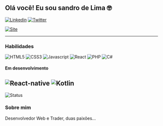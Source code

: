 ## Olá você! Eu sou sandro de Lima 🤓

[![Linkedin](https://img.shields.io/badge/LinkedIn-0077B5?style=for-the-badge&logo=linkedin&logoColor=white)](https://www.linkedin.com/in/sandro-de-mattos-de-lima/) [![Twitter](https://img.shields.io/badge/Twitter-1DA1F2?style=for-the-badge&logo=twitter&logoColor=white)](https://twitter.com/sandrodelim)

[![Site](https://img.shields.io/website?label=aiconn.com.br&url=https://aiconn.com.br)](https://aiconn.com.br)

---

### Habilidades
![HTML5](https://img.shields.io/badge/HTML5-E34F26?style=for-the-badge&logo=html5&logoColor=white) ![CSS3](https://img.shields.io/badge/CSS3-1572B6?style=for-the-badge&logo=css3&logoColor=white) ![Javascript](https://img.shields.io/badge/JavaScript-F7DF1E?style=for-the-badge&logo=javascript&logoColor=black) ![React](https://img.shields.io/badge/React-20232A?style=for-the-badge&logo=react&logoColor=61DAFB) ![PHP](https://img.shields.io/badge/PHP-777BB4?style=for-the-badge&logo=php&logoColor=white) ![C#](https://img.shields.io/badge/C%23-239120?style=for-the-badge&logo=c-sharp&logoColor=white)

#### Em desenvolvimento
![React-native](https://img.shields.io/badge/React_Native-20232A?style=for-the-badge&logo=react&logoColor=61DAFB) ![Kotlin](https://img.shields.io/badge/Kotlin-0095D5?&style=for-the-badge&logo=kotlin&logoColor=white)
---

![Status](https://github-readme-stats.vercel.app/api?username=sandrodelim&&show_icons=true&theme=react)

### Sobre mim
Desenvolvedor Web e Trader, duas paixões...

<!--
**sandrodelim/sandrodelim** is a ✨ _special_ ✨ repository because its `README.md` (this file) appears on your GitHub profile.

Here are some ideas to get you started:

- 🔭 I’m currently working on ...
- 🌱 I’m currently learning ...
- 👯 I’m looking to collaborate on ...
- 🤔 I’m looking for help with ...
- 💬 Ask me about ...
- 📫 How to reach me: ...
- 😄 Pronouns: ...
- ⚡ Fun fact: ...
-->
